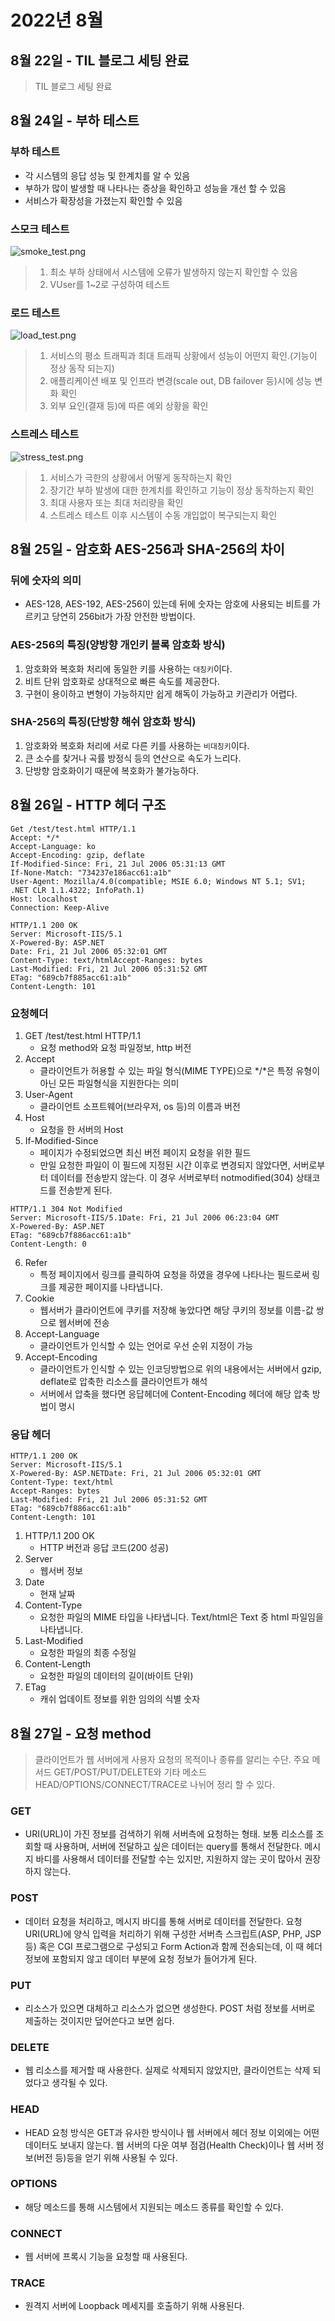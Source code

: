 # 2022년 8월
## 8월 22일 - TIL 블로그 세팅 완료
>TIL 블로그 세팅 완료

## 8월 24일 - 부하 테스트
### 부하 테스트
- 각 시스템의 응답 성능 및 한계치를 알 수 있음
- 부하가 많이 발생할 때 나타나는 증상을 확인하고 성능을 개선 할 수 있음
- 서비스가 확장성을 가졌는지 확인할 수 있음

### 스모크 테스트
![smoke_test.png](../.vuepress/public/images/2022.08/smoke_test.png)
> 1. 최소 부하 상태에서 시스템에 오류가 발생하지 않는지 확인할 수 있음
> 2. VUser를 1~2로 구성하여 테스트

### 로드 테스트
![load_test.png](../.vuepress/public/images/2022.08/load_test.png)
> 1. 서비스의 평소 트래픽과 최대 트래픽 상황에서 성능이 어떤지 확인.(기능이 정상 동작 되는지)
> 2. 애플리케이션 배포 및 인프라 변경(scale out, DB failover 등)시에 성능 변화 확인
> 3. 외부 요인(결재 등)에 따른 예외 상황을 확인

### 스트레스 테스트
![stress_test.png](../.vuepress/public/images/2022.08/stress_test.png)
> 1. 서비스가 극한의 상황에서 어떻게 동작하는지 확인
> 2. 장기간 부하 발생에 대한 한계치를 확인하고 기능이 정상 동작하는지 확인
> 3. 최대 사용자 또는 최대 처리량을 확인
> 4. 스트레스 테스트 이후 시스템이 수동 개입없이 복구되는지 확인

## 8월 25일 - 암호화 AES-256과 SHA-256의 차이
### 뒤에 숫자의 의미
- AES-128, AES-192, AES-256이 있는데 뒤에 숫자는 암호에 사용되는 비트를 가르키고 당연히 256bit가 가장 안전한 방법이다.

### AES-256의 특징(양방향 개인키 블록 암호화 방식)
1. 암호화와 복호화 처리에 동일한 키를 사용하는 `대칭키`이다.
2. 비트 단위 암호화로 상대적으로 빠른 속도를 제공한다.
3. 구현이 용이하고 변형이 가능하지만 쉽게 해독이 가능하고 키관리가 어렵다.
### SHA-256의 특징(단방향 해쉬 암호화 방식)
1. 암호화와 복호화 처리에 서로 다른 키를 사용하는 `비대칭키`이다.
2. 큰 소수를 찾거나 곡률 방정식 등의 연산으로 속도가 느리다.
3. 단방향 암호화이기 때문에 복호화가 불가능하다.

## 8월 26일 - HTTP 헤더 구조
```http request
Get /test/test.html HTTP/1.1
Accept: */*
Accept-Language: ko
Accept-Encoding: gzip, deflate
If-Modified-Since: Fri, 21 Jul 2006 05:31:13 GMT
If-None-Match: "734237e186acc61:a1b"
User-Agent: Mozilla/4.0(compatible; MSIE 6.0; Windows NT 5.1; SV1; .NET CLR 1.1.4322; InfoPath.1)
Host: localhost
Connection: Keep-Alive

HTTP/1.1 200 OK
Server: Microsoft-IIS/5.1
X-Powered-By: ASP.NET
Date: Fri, 21 Jul 2006 05:32:01 GMT
Content-Type: text/htmlAccept-Ranges: bytes
Last-Modified: Fri, 21 Jul 2006 05:31:52 GMT
ETag: "689cb7f885acc61:a1b"
Content-Length: 101
```

### 요청헤더
1. GET /test/test.html HTTP/1.1
   - 요청 method와 요청 파일정보, http 버전
2. Accept
   - 클라이언트가 허용할 수 있는 파일 형식(MIME TYPE)으로 */*은 특정 유형이 아닌 모든 파일형식을 지원한다는 의미
3. User-Agent
   - 클라이언트 소프트웨어(브라우저, os 등)의 이름과 버전
4. Host
   - 요청을 한 서버의 Host
5. If-Modified-Since
   - 페이지가 수정되었으면 최신 버전 페이지 요청을 위한 필드
   - 만일 요청한 파일이 이 필드에 지정된 시간 이후로 변경되지 않았다면, 서버로부터 데이터를 전송받지 않는다. 이 경우 서버로부터 notmodified(304) 상태코드를 전송받게 된다.
```http request
HTTP/1.1 304 Not Modified
Server: Microsoft-IIS/5.1Date: Fri, 21 Jul 2006 06:23:04 GMT
X-Powered-By: ASP.NET
ETag: "689cb7f886acc61:a1b"
Content-Length: 0
```
6. Refer
   - 특정 페이지에서 링크를 클릭하여 요청을 하였을 경우에 나타나는 필드로써 링크를 제공한 페이지를 나타냅니다.
7. Cookie
   - 웹서버가 클라이언트에 쿠키를 저장해 놓았다면 해당 쿠키의 정보를 이름-값 쌍으로 웹서버에 전송
8. Accept-Language
   - 클라이언트가 인식할 수 있는 언어로 우선 순위 지정이 가능
9. Accept-Encoding
   - 클라이언트가 인식할 수 있는 인코딩방법으로 위의 내용에서는 서버에서 gzip, deflate로 압축한 리소스를 클라이언트가 해석
   - 서버에서 압축을 했다면 응답헤더에 Content-Encoding 헤더에 해당 압축 방법이 명시
### 응답 헤더
```http request
HTTP/1.1 200 OK
Server: Microsoft-IIS/5.1
X-Powered-By: ASP.NETDate: Fri, 21 Jul 2006 05:32:01 GMT
Content-Type: text/html
Accept-Ranges: bytes
Last-Modified: Fri, 21 Jul 2006 05:31:52 GMT
ETag: "689cb7f886acc61:a1b"
Content-Length: 101
```
1. HTTP/1.1 200 OK
   - HTTP 버전과 응답 코드(200 성공)
2. Server
   - 웹서버 정보
3. Date
   - 현재 날짜
4. Content-Type
   - 요청한 파일의 MIME 타입을 나타냅니다. Text/html은 Text 중 html 파일임을 나타냅니다.
5. Last-Modified
   - 요청한 파일의 최종 수정일
6. Content-Length
   - 요청한 파일의 데이터의 길이(바이트 단위)
7. ETag
   - 캐쉬 업데이트 정보를 위한 임의의 식별 숫자
## 8월 27일 - 요청 method
> 클라이언트가 웹 서버에게 사용자 요청의 목적이나 종류를 알리는 수단. 주요 메서드 GET/POST/PUT/DELETE와 기타 메소드 HEAD/OPTIONS/CONNECT/TRACE로 나뉘어 정리 할 수 있다.
### GET 
- URI(URL)이 가진 정보를 검색하기 위해 서버측에 요청하는 형태. 보통 리소스를 조회할 때 사용하며, 서버에 전달하고 싶은 데이터는 query를 통해서 전달한다. 메시지 바디를 사용해서 데이터를 전달할 수는 있지만, 지원하지 않는 곳이 많아서 권장하지 않는다.
### POST
- 데이터 요청을 처리하고, 메시지 바디를 통해 서버로 데이터를 전달한다. 요청 URI(URL)에 양식 입력을 처리하기 위해 구성한 서버측 스크립트(ASP, PHP, JSP 등) 혹은 CGI 프로그램으로 구성되고 Form Action과 함께 전송되는데, 이 때 헤더 정보에 포함되지 않고 데이터 부분에 요청 정보가 들어가게 된다.
### PUT
- 리소스가 있으면 대체하고 리소스가 없으면 생성한다. POST 처럼 정보를 서버로 제출하는 것이지만 덮어쓴다고 보면 쉽다.
### DELETE 
- 웹 리소스를 제거할 때 사용한다. 실제로 삭제되지 않았지만, 클라이언트는 삭제 되었다고 생각될 수 있다.
### HEAD
- HEAD 요청 방식은 GET과 유사한 방식이나 웹 서버에서 헤더 정보 이외에는 어떤 데이터도 보내지 않는다. 웹 서버의 다운 여부 점검(Health Check)이나 웹 서버 정보(버전 등)등을 얻기 위해 사용될 수 있다.
### OPTIONS
- 해당 메소드를 통해 시스템에서 지원되는 메소드 종류를 확인할 수 있다.
### CONNECT
- 웹 서버에 프록시 기능을 요청할 때 사용된다.
### TRACE
- 원격지 서버에 Loopback 메세지를 호출하기 위해 사용된다. 
